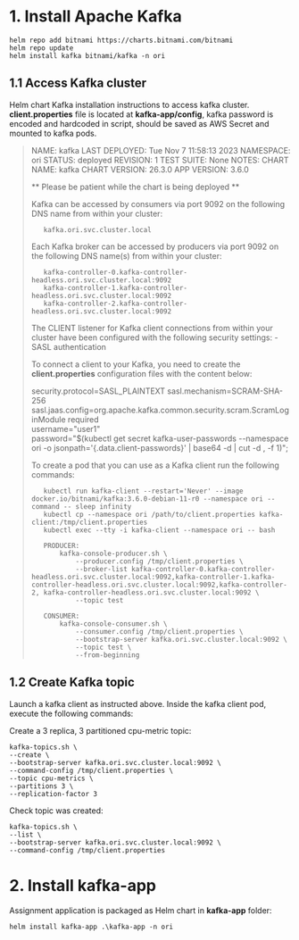 # 1. Install Apache Kafka 

    helm repo add bitnami https://charts.bitnami.com/bitnami
    helm repo update
    helm install kafka bitnami/kafka -n ori

## 1.1 Access Kafka cluster

Helm chart Kafka installation instructions to access kafka cluster.
**client.properties** file is located at **kafka-app/config**, kafka password is encoded and hardcoded in script, should be saved as AWS Secret and mounted to kafka pods.  

>    NAME: kafka
>    LAST DEPLOYED: Tue Nov  7 11:58:13 2023
>    NAMESPACE: ori
>    STATUS: deployed
>    REVISION: 1
>    TEST SUITE: None
>    NOTES:
>    CHART NAME: kafka
>    CHART VERSION: 26.3.0
>    APP VERSION: 3.6.0
>
>    ** Please be patient while the chart is being deployed **
>
>    Kafka can be accessed by consumers via port 9092 on the following DNS name from within your cluster:
>
>        kafka.ori.svc.cluster.local
>
>    Each Kafka broker can be accessed by producers via port 9092 on the following DNS name(s) from within your cluster:
>
>        kafka-controller-0.kafka-controller-headless.ori.svc.cluster.local:9092
>        kafka-controller-1.kafka-controller-headless.ori.svc.cluster.local:9092
>        kafka-controller-2.kafka-controller-headless.ori.svc.cluster.local:9092
>
>    The CLIENT listener for Kafka client connections from within your cluster have been configured with the following security settings:
>        - SASL authentication
>
>    To connect a client to your Kafka, you need to create the **client.properties** configuration files with the content below:
>
>    security.protocol=SASL_PLAINTEXT
>    sasl.mechanism=SCRAM-SHA-256
>    sasl.jaas.config=org.apache.kafka.common.security.scram.ScramLoginModule required \
>        username="user1" \
>        password="$(kubectl get secret kafka-user-passwords --namespace ori -o jsonpath='{.data.client-passwords}' | base64 -d | cut -d , -f 1)";
>
>    To create a pod that you can use as a Kafka client run the following commands:
>
>        kubectl run kafka-client --restart='Never' --image docker.io/bitnami/kafka:3.6.0-debian-11-r0 --namespace ori --command -- sleep infinity
>        kubectl cp --namespace ori /path/to/client.properties kafka-client:/tmp/client.properties
>        kubectl exec --tty -i kafka-client --namespace ori -- bash
>
>        PRODUCER:
>            kafka-console-producer.sh \
>                --producer.config /tmp/client.properties \
>                --broker-list kafka-controller-0.kafka-controller-headless.ori.svc.cluster.local:9092,kafka-controller-1.kafka-controller-headless.ori.svc.cluster.local:9092,kafka-controller-2, kafka-controller-headless.ori.svc.cluster.local:9092 \
>                --topic test
>
>        CONSUMER:
>            kafka-console-consumer.sh \
>                --consumer.config /tmp/client.properties \
>                --bootstrap-server kafka.ori.svc.cluster.local:9092 \
>                --topic test \
>                --from-beginning

## 1.2 Create Kafka topic

Launch a kafka client as instructed above. Inside the kafka client pod, execute the following commands:

Create a 3 replica, 3 partitioned cpu-metric topic:

    kafka-topics.sh \
    --create \
    --bootstrap-server kafka.ori.svc.cluster.local:9092 \
    --command-config /tmp/client.properties \
    --topic cpu-metrics \
    --partitions 3 \
    --replication-factor 3

Check topic was created:

    kafka-topics.sh \
    --list \
    --bootstrap-server kafka.ori.svc.cluster.local:9092 \
    --command-config /tmp/client.properties


# 2. Install kafka-app

Assignment application is packaged as Helm chart in **kafka-app** folder:

    helm install kafka-app .\kafka-app -n ori
